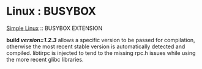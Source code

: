 # Linux : BUSYBOX

[Simple Linux](https://users.simplenix.com/forum) :: BUSYBOX EXTENSION

**build _version=1.2.3_** allows a specific version to be passed for compilation, otherwise the most recent
stable version is automatically detected and compiled.  libtirpc is injected to tend to the missing rpc.h issues
while using the more recent glibc libraries.
